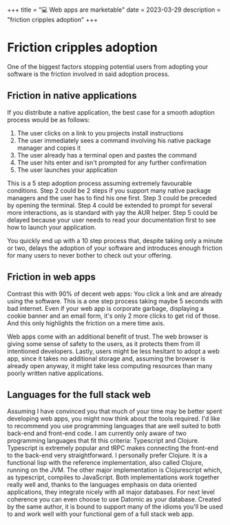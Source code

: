 +++
title = "💻 Web apps are marketable"
date = 2023-03-29
description = "friction cripples adoption"
+++

# Friction cripples adoption

One of the biggest factors stopping potential users from adopting your software is the friction involved in said adoption process.

## Friction in native applications

If you distribute a native application, the best case for a smooth adoption process would be as follows:
1. The user clicks on a link to you projects install instructions
2. The user immediately sees a command involving his native package manager and copies it
3. The user already has a terminal open and pastes the command
4. The user hits enter and isn't prompted for any further confirmation
5. The user launches your application

This is a 5 step adoption process assuming extremely favourable conditions.
Step 2 could be 2 steps if you support many native package managers and the user has to find his one first.
Step 3 could be preceded by opening the terminal.
Step 4 could be extended to prompt for several more interactions, as is standard with yay the AUR helper.
Step 5 could be delayed because your user needs to read your documentation first to see how to launch your application.

You quickly end up with a 10 step process that, despite taking only a minute or two, delays the adoption of your software and introduces enough friction for many users to never bother to check out your offering.

## Friction in web apps

Contrast this with 90% of decent web apps: You click a link and are already using the software.
This is a one step process taking maybe 5 seconds with bad internet.
Even if your web app is corporate garbage, displaying a cookie banner and an email form, it's only 2 more clicks to get rid of those.
And this only highlights the friction on a mere time axis.

Web apps come with an additional benefit of trust.
The web browser is giving some sense of safety to the users, as it protects them from ill intentioned developers.
Lastly, users might be less hesitant to adopt a web app, since it takes no additional storage and, assuming the browser is already open anyway, it might take less computing resources than many poorly written native applications.

## Languages for the full stack web

Assuming I have convinced you that much of your time may be better spent developing web apps, you might now think about the tools required.
I'd like to recommend you use programming languages that are well suited to both back-end and front-end code.
I am currently only aware of two programming languages that fit this criteria: Typescript and Clojure.
Typescript is extremely popular and tRPC makes connecting the front-end to the back-end very straightforward.
I personally prefer Clojure. It is a functional lisp with the reference implementation, also called Clojure, running on the JVM.
The other major implementation is Clojurescript which, as typescript, compiles to JavaScript.
Both implementations work together really well and, thanks to the languages emphasis on data oriented applications, they integrate nicely with all major databases.
For next level coherence you can even choose to use Datomic as your database.
Created by the same author, it is bound to support many of the idioms you'll be used to and work well with your functional gem of a full stack web app.
